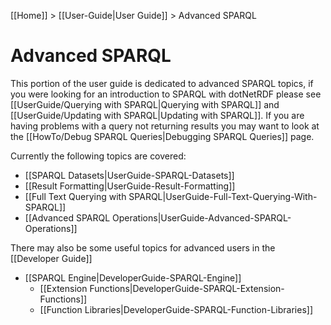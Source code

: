 [[Home]] > [[User-Guide|User Guide]] > Advanced SPARQL

# Advanced SPARQL

This portion of the user guide is dedicated to advanced SPARQL topics, if you were looking for an introduction to SPARQL with dotNetRDF please see [[UserGuide/Querying with SPARQL|Querying with SPARQL]] and [[UserGuide/Updating with SPARQL|Updating with SPARQL]].  If you are having problems with a query not returning results you may want to look at the [[HowTo/Debug SPARQL Queries|Debugging SPARQL Queries]] page.

Currently the following topics are covered:

* [[SPARQL Datasets|UserGuide-SPARQL-Datasets]]
* [[Result Formatting|UserGuide-Result-Formatting]]
* [[Full Text Querying with SPARQL|UserGuide-Full-Text-Querying-With-SPARQL]]
* [[Advanced SPARQL Operations|UserGuide-Advanced-SPARQL-Operations]]

There may also be some useful topics for advanced users in the [[Developer Guide]]

* [[SPARQL Engine|DeveloperGuide-SPARQL-Engine]]
  * [[Extension Functions|DeveloperGuide-SPARQL-Extension-Functions]]
  * [[Function Libraries|DeveloperGuide-SPARQL-Function-Libraries]]